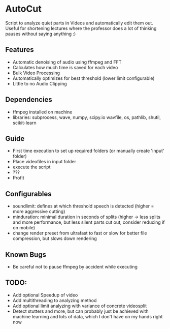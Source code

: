 # AutoCut
Script to analyze quiet parts in Videos and automatically edit them out. Useful for shortening lectures where the professor does a lot of thinking pauses without saying anything :)

## Features
  * Automatic denoising of audio using ffmpeg and FFT
  * Calculates how much time is saved for each video
  * Bulk Video Processing
  * Automatically optimizes for best threshold (lower limit configurable)
  * Little to no Audio Clipping

## Dependencies 
  * ffmpeg installed on machine
  * libraries: subprocess, wave, numpy, scipy.io wavfile, os, pathlib, shutil, scikit-learn

## Guide
  * First time execution to set up required folders (or manually create 'input' folder)
  * Place videofiles in input folder
  * execute the script
  * ???
  * Profit

## Configurables
  * soundlimit: defines at which threshold speech is detected (higher = more aggressive cutting)
  * minduration: minimal duration in seconds of splits (higher -> less splits and more performance, but less silent parts cut out, consider reducing if on mobile)
  * change render preset from ultrafast to fast or slow for better file compression, but slows down rendering
  
## Known Bugs
  * Be careful not to pause ffmpeg by accident while executing

## TODO:
  * Add optional Speedup of video
  * Add multithreading to analyzing method
  * Add optional limit analyzing with variance of concrete videosplit
  * Detect stutters and more, but can probably just be achieved with machine learning and lots of data, which I don't have on my hands right now
